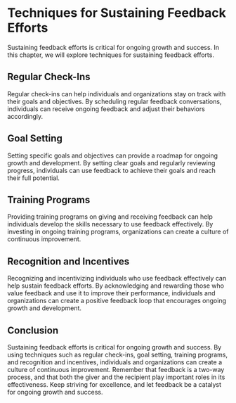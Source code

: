 # Techniques for Sustaining Feedback Efforts

Sustaining feedback efforts is critical for ongoing growth and success. In this chapter, we will explore techniques for sustaining feedback efforts.

Regular Check-Ins
-----------------

Regular check-ins can help individuals and organizations stay on track with their goals and objectives. By scheduling regular feedback conversations, individuals can receive ongoing feedback and adjust their behaviors accordingly.

Goal Setting
------------

Setting specific goals and objectives can provide a roadmap for ongoing growth and development. By setting clear goals and regularly reviewing progress, individuals can use feedback to achieve their goals and reach their full potential.

Training Programs
-----------------

Providing training programs on giving and receiving feedback can help individuals develop the skills necessary to use feedback effectively. By investing in ongoing training programs, organizations can create a culture of continuous improvement.

Recognition and Incentives
--------------------------

Recognizing and incentivizing individuals who use feedback effectively can help sustain feedback efforts. By acknowledging and rewarding those who value feedback and use it to improve their performance, individuals and organizations can create a positive feedback loop that encourages ongoing growth and development.

Conclusion
----------

Sustaining feedback efforts is critical for ongoing growth and success. By using techniques such as regular check-ins, goal setting, training programs, and recognition and incentives, individuals and organizations can create a culture of continuous improvement. Remember that feedback is a two-way process, and that both the giver and the recipient play important roles in its effectiveness. Keep striving for excellence, and let feedback be a catalyst for ongoing growth and success.
